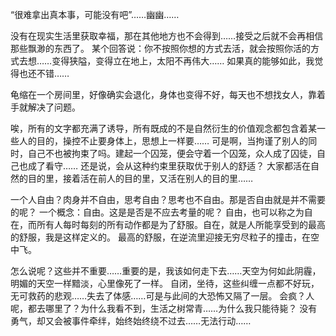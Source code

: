 “很难拿出真本事，可能没有吧”……幽幽……

没有在现实生活里获取幸福，那在其他地方也不会得到……接受之后就不会再相信那些飘渺的东西了。
某个回答说：你不按照你想的方式去活，就会按照你活的方式去想……变得狭隘，变得立在地上，太阳不再伟大……
如果真的能够如此，我觉得也还不错……

龟缩在一个房间里，好像确实会退化，身体也变得不好，每天也不想找女人，靠着手就解决了问题。

唉，所有的文字都充满了诱导，所有既成的不是自然衍生的价值观念都包含着某一些人的目的，操控不止要身体上，思想上一样要……
可是啊，当拘谨了别人的同时，自己不也被拘束了吗。建起一个囚笼，便会守着一个囚笼，众人成了囚徒，自己也成了看守……
还是说，会从这种约束里获取优于别人的舒适？
大家都活在自然的目的里，接着活在前人的目的里，又活在别人的目的里……

一个人自由？肉身并不自由，思考自由？思考也不自由。那是否自由就是并不需要的呢？
一个概念：自由。这是是否是不应去考量的呢？
自由，也可以称之为自在，而所有人每时每刻的所有动作都是为了舒服。自在，就是人所能享受到的最高的舒服，我是这样定义的。
最高的舒服，在逆流里迎接无穷尽粒子的撞击，在空中飞。

怎么说呢？这些并不重要……重要的是，我该如何走下去……天空为何如此阴霾，明媚的天空一样黯淡，心里像死了一样。
自闭，坐待，这些纠缠一点都不好玩，无可救药的悲观……失去了体感……可是与此间的大恐怖又隔了一层。
会疯？人呢，都去哪里了？为什么我看不到，生活之树常青……为什么我只能待毙？
没有勇气，却又会被事件牵绊，始终始终绕不过去……无法行动……

